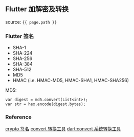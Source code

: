 ## Flutter 加解密及转换
source: `{{ page.path }}`


### Flutter 签名

* SHA-1
* SHA-224
* SHA-256
* SHA-384
* SHA-512
* MD5
* HMAC (i.e. HMAC-MD5, HMAC-SHA1, HMAC-SHA256)

MD5:

    var digest = md5.convert(List<int>);
    var str = hex.encode(digest.bytes);

### Reference
[crypto 签名](https://pub.flutter-io.cn/packages/crypto)
[convert 转换工具](https://pub.flutter-io.cn/packages/convert)
[dart:convert 系统转换工具](https://api.dart.dev/stable/2.7.1/dart-convert/dart-convert-library.html)
